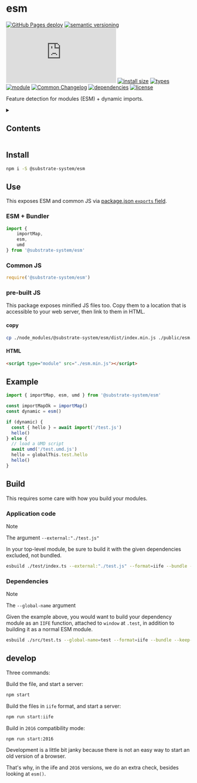# esm
[![GitHub Pages deploy](https://img.shields.io/github/actions/workflow/status/substrate-system/esm/gh-pages.yml?style=flat-square)](https://github.com/substrate-system/esm/actions/workflows/gh-pages.yml)
[![semantic versioning](https://img.shields.io/badge/semver-2.0.0-blue?logo=semver&style=flat-square)](https://semver.org/)
[![GZip size](https://img.badgesize.io/https%3A%2F%2Fesm.sh%2F%40substrate-system%2Fesm%2Fes2022%2Fesm.mjs?compression=gzip&style=flat-square)](https://esm.sh/@substrate-system/esm/es2022/esm.mjs)
[![install size](https://flat.badgen.net/packagephobia/install/@substrate-system/esm)](https://packagephobia.com/result?p=@substrate-system/esm)
[![types](https://img.shields.io/npm/types/@substrate-system/esm?style=flat-square)](README.md)
[![module](https://img.shields.io/badge/module-ESM%2FCJS-blue?style=flat-square)](README.md)
[![Common Changelog](https://nichoth.github.io/badge/common-changelog.svg)](./CHANGELOG.md)
[![dependencies](https://img.shields.io/badge/dependencies-zero-brightgreen.svg?style=flat-square)](package.json)
[![license](https://img.shields.io/badge/license-Big_Time-blue?style=flat-square)](LICENSE)


Feature detection for modules (ESM) + dynamic imports.

<details><summary><h2>Contents</h2></summary>

<!-- toc -->

- [Install](#install)
- [Use](#use)
  * [ESM + Bundler](#esm--bundler)
  * [Common JS](#common-js)
  * [pre-built JS](#pre-built-js)
- [Example](#example)
- [Build](#build)
  * [Application code](#application-code)
  * [Dependencies](#dependencies)

<!-- tocstop -->

</details>

## Install

```sh
npm i -S @substrate-system/esm
```

## Use
This exposes ESM and common JS via [package.json `exports` field](https://nodejs.org/api/packages.html#exports).

### ESM + Bundler
```js
import {
    importMap,
    esm,
    umd
} from '@substrate-system/esm'
```

### Common JS
```js
require('@substrate-system/esm')
```

### pre-built JS
This package exposes minified JS files too. Copy them to a location that is
accessible to your web server, then link to them in HTML.

#### copy
```sh
cp ./node_modules/@substrate-system/esm/dist/index.min.js ./public/esm.min.js
```

#### HTML
```html
<script type="module" src="./esm.min.js"></script>
```

## Example

```js
import { importMap, esm, umd } from '@substrate-system/esm'

const importMapOk = importMap()
const dynamic = esm()

if (dynamic) {
  const { hello } = await import('/test.js')
  hello()
} else {
  // load a UMD script
  await umd('/test.umd.js')
  hello = globalThis.test.hello
  hello()
}
```

## Build
This requires some care with how you build your modules.

### Application code

> [!NOTE]  
> The argument `--external:"./test.js"`

In your top-level module, be sure to build it with the given dependencies
excluded, not bundled.

```sh
esbuild ./test/index.ts --external:"./test.js" --format=iife --bundle --keep-names > public/bundle.js
```

### Dependencies

> [!NOTE]  
> The `--global-name` argument

Given the example above, you would want to build your dependency module
as an `IIFE` function, attached to `window` at `.test`, in addition to building
it as a normal ESM module.

```sh
esbuild ./src/test.ts --global-name=test --format=iife --bundle --keep-names > public/test.umd.js
```

## develop

Three commands:

Build the file, and start a server:

```sh
npm start
```

Build the files in `iife` format, and start a server:

```sh
npm run start:iife
```

Build in `2016` compatibility mode:

```sh
npm run start:2016
```

Development is a little bit janky because there is not an easy way to start
an old version of a browser.

That's why, in the iife and `2016` versions, we do an extra check, besides
looking at `esm()`.
